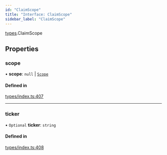 ```yaml
---
id: "ClaimScope"
title: "Interface: ClaimScope"
sidebar_label: "ClaimScope"
---
```


[types](../../../modules/Types/Types.md).ClaimScope

## Properties

### scope

• **scope**: ``null`` \| [`Scope`](../Scope/Scope.md)

#### Defined in

[types/index.ts:407](https://github.com/PolymeshAssociation/polymesh-sdk/blob/95e180d2/src/types/index.ts#L407)

___

### ticker

• `Optional` **ticker**: `string`

#### Defined in

[types/index.ts:408](https://github.com/PolymeshAssociation/polymesh-sdk/blob/95e180d2/src/types/index.ts#L408)
